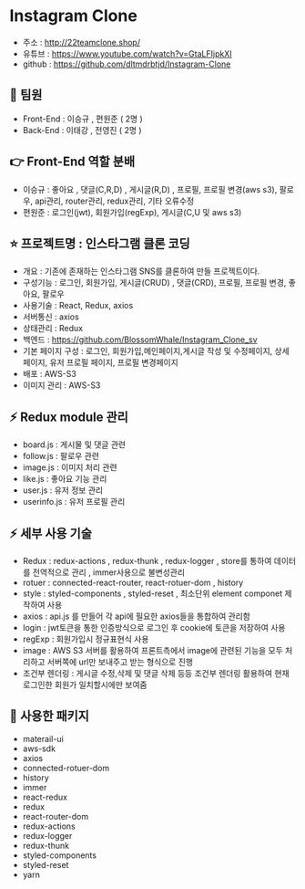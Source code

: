 # Instagram Clone
- 주소 : http://22teamclone.shop/
- 유튜브 : https://www.youtube.com/watch?v=GtaLFIjpkXI
- github : https://github.com/dltmdrbtjd/Instagram-Clone

## :two_men_holding_hands: 팀원
- Front-End : 이승규 , 편원준 ( 2명 )
- Back-End : 이태강 , 전영진 ( 2명 )

## :point_right: Front-End 역할 분배
- 이승규 : 좋아요 , 댓글(C,R,D) , 게시글(R,D) , 프로필, 프로필 변경(aws s3), 팔로우, api관리, router관리, redux관리, 기타 오류수정
- 편원준 : 로그인(jwt), 회원가입(regExp), 게시글(C,U 및 aws s3)

## :star: 프로젝트명 : 인스타그램 클론 코딩
- 개요 : 기존에 존재하는 인스타그램 SNS를 클론하여 만들 프로젝트이다.
- 구성기능 : 로그인, 회원가입, 게시글(CRUD) , 댓글(CRD), 프로필, 프로필 변경, 좋아요, 팔로우
- 사용기술 : React, Redux, axios
- 서버통신 : axios
- 상태관리 : Redux
- 백엔드 : https://github.com/BlossomWhale/Instagram_Clone_sv
- 기본 페이지 구성 : 로그인, 회원가입,메인페이지,게시글 작성 및 수정페이지, 상세페이지, 유저 프로필 페이지, 프로필 변경페이지
- 배포 : AWS-S3
- 이미지 관리 : AWS-S3

## :zap: Redux module 관리
- board.js : 게시물 및 댓글 관련
- follow.js : 팔로우 관련
- image.js : 이미지 처리 관련
- like.js : 좋아요 기능 관리
- user.js : 유저 정보 관리
- userinfo.js : 유저 프로필 관리

## :zap: 세부 사용 기술
- Redux : redux-actions , redux-thunk , redux-logger , store를 통하여 데이터를 전역적으로 관리 , immer사용으로 불변성관리
- rotuer : connected-react-router, react-rotuer-dom , history
- style : styled-components , styled-reset , 최소단위 element componet 제작하여 사용
- axios : api.js 를 만들어 각 api에 필요한 axios들을 통합하여 관리함
- login : jwt토큰을 통한 인증방식으로 로그인 후 cookie에 토큰을 저장하여 사용
- regExp : 회원가입시 정규표현식 사용
- image : AWS S3 서버를 활용하여 프론트측에서 image에 관련된 기능을 모두 처리하고 서버쪽에 url만 보내주고 받는 형식으로 진행
- 조건부 렌더링 : 게시글 수정,삭제 및 댓글 삭제 등등 조건부 렌더링 활용하여 현재 로그인한 회원가 일치할시에만 보여줌

## :gift: 사용한 패키지
- materail-ui
- aws-sdk
- axios
- connected-rotuer-dom
- history
- immer
- react-redux
- redux
- react-router-dom
- redux-actions
- redux-logger
- redux-thunk
- styled-components
- styled-reset
- yarn
